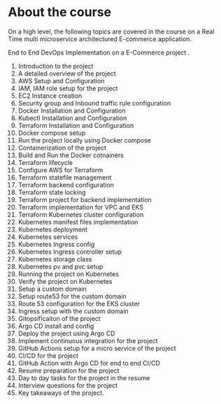 # About the course

On a high level, the following topics are covered in the course on a Real Time multi microservice architectured E-commerce application.

End to End DevOps Implementation on a E-Commerce project .

1. Introduction to the project
2. A detailed overview of the project
3. AWS Setup and Configuration
4. IAM, IAM role setup for the project
5. EC2 Instance creation
6. Security group and Inbound traffic rule configuration
7. Docker Installation and Configuration
8. Kubectl Installation and Configuration
9. Terraform Installation and Configuration
10. Docker compose setup
11. Run the project locally using Docker compose
12. Containerization of the project
13. Build and Run the Docker cotnainers
14. Terraform lifecycle
15. Configure AWS for Terraform
16. Terraform statefile management
17. Terraform backend configuration
18. Terraform state locking
19. Terraform project for backend implementation
20. Terraform implementation for VPC and EKS
21. Terraform Kubernetes cluster configuration
22. Kubernetes manifest files implementation
23. Kubernetes deployment 
24. Kubernetes services
25. Kubernetes Ingress config
26. Kubernetes Ingress controller setup
27. Kubernetes storage class
28. Kubernetes pv and pvc setup
29. Running the project on Kubernetes 
30. Verify the project on Kubernetes
31. Setup a custom domain
32. Setup route53 for the custom domain
33. Route 53 configuration for the EKS cluster
34. Ingress setup with the custom domain
35. Gitopsificaiton of the project
36. Argo CD install and config
37. Deploy the project using Argo CD 
38. Implement continuous integration for the project
39. GitHub Actions setup for a micro service of the project
40. CI/CD for the project
41. GitHub Action with Argo CD for end to end CI/CD
42. Resume preparation for the project
43. Day to day tasks for the project in the resume
44. Interview questions for the project
45. Key takeaways of the project.
